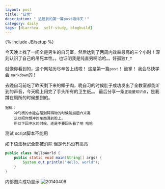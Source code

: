 ```yaml
---
layout: post
title: "日常"
description: " 这是我的第一篇post哦炸天！"
category: daily
tags: [diarrhea， self-study, blogbuild]
---
```

{% include JB/setup %}

今天晚上找了一间全是男生的自习室，然后达到了两周内效率最高的三个小时！深刻认识了自己的吊死本性。。也证明我是纯直男啊哈哈。。好孤独`T_T`

就像你看到的，这个网站历尽辛苦上线啦！ 这是第一篇`post`！ 鼓掌！ 我会尽快学会
`markdown`的！

去晚自习前吃了昨天剩下来的椰子肉，晚自习的时候肚子成功发出了全教室都能听到的声音，今天晚上用完了手头所有的卫生纸。。
最后分享一条`正能量知识点`，是我蹲在厕所的时候想到的。

	据称： 
		冲马桶的水能在碰到障碍物的时候能崩起六米高
		足以把你想冲的东西溅到脸上。
		所以下回冲水的时候，还是不要回头看了吧 哈哈

测试 script脚本不能用


如下语法标记全部被消除 但是代码没有高亮
```java
public class HelloWorld {
    public static void main(String[] args) {
        System.out.println("Hello, world");
    }
}
```

内部图片成功显示
![20140408](https://raw.github.com/franzzzz/franzzzz.github.com/master/pic/210140408.gif)